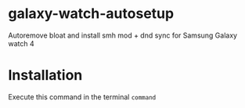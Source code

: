 # galaxy-watch-autosetup
Autoremove bloat and install smh mod + dnd sync for Samsung Galaxy watch 4
# Installation
Execute this command in the terminal ```command```
